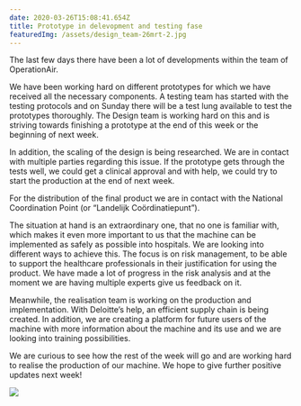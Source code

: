 ```yaml
---
date: 2020-03-26T15:08:41.654Z
title: Prototype in delevopment and testing fase
featuredImg: /assets/design_team-26mrt-2.jpg
---
```

<!--StartFragment-->

The last few days there have been a lot of developments within the team of OperationAir.

We have been working hard on different prototypes for which we have received all the necessary components. A testing team has started with the testing protocols and on Sunday there will be a test lung available to test the prototypes thoroughly. The Design team is working hard on this and is striving towards finishing a prototype at the end of this week or the beginning of next week.

In addition, the scaling of the design is being researched. We are in contact with multiple parties regarding this issue. If the prototype gets through the tests well, we could get a clinical approval and with help, we could try to start the production at the end of next week.

For the distribution of the final product we are in contact with the National Coordination Point (or “Landelijk Coördinatiepunt”).

The situation at hand is an extraordinary one, that no one is familiar with, which makes it even more important to us that the machine can be implemented as safely as possible into hospitals. We are looking into different ways to achieve this. The focus is on risk management, to be able to support the healthcare professionals in their justification for using the product. We have made a lot of progress in the risk analysis and at the moment we are having multiple experts give us feedback on it. 

Meanwhile, the realisation team is working on the production and implementation. With Deloitte’s help, an efficient supply chain is being created. In addition, we are creating a platform for future users of the machine with more information about the machine and its use and we are looking into training possibilities. 

We are curious to see how the rest of the week will go and are working hard to realise the production of our machine. We hope to give further positive updates next week! 

<!--EndFragment-->

![](/assets/design_team-26mrt-2.jpg)